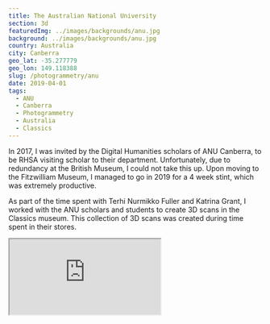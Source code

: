 ```yaml
---
title: The Australian National University
section: 3d
featuredImg: ../images/backgrounds/anu.jpg
background: ../images/backgrounds/anu.jpg
country: Australia
city: Canberra
geo_lat: -35.277779
geo_lon: 149.118388
slug: /photogrammetry/anu
date: 2019-04-01
tags:
  - ANU 
  - Canberra
  - Photogrammetry
  - Australia
  - Classics
---
```


In 2017, I was invited by the Digital Humanities scholars of ANU Canberra, to be RHSA visiting scholar to their department. Unfortunately, due to redundancy at the British Museum, I could not take this up. Upon moving to the Fitzwilliam Museum, I managed to go in 2019 for a 4 week stint, which was extremely productive. 

As part of the time spent with Terhi Nurmikko Fuller and Katrina Grant, I worked with the ANU scholars and students to create 3D scans in the Classics museum. This collection of 3D scans was created during time spent in their stores.

<div class="ratio ratio-16x9 mb-3">
    <iframe src="https://sketchfab.com/playlists/embed?collection=dea7a74d57d246d5abd9930c6b0d5170&autostart=0"
            title="ANU"
            allowfullscreen
            mozallowfullscreen="true"
            webkitallowfullscreen="true"
            allow="autoplay; fullscreen; xr-spatial-tracking"
            xr-spatial-tracking
            execution-while-out-of-viewport
            execution-while-not-rendered
            web-share
        ></iframe>
</div>
